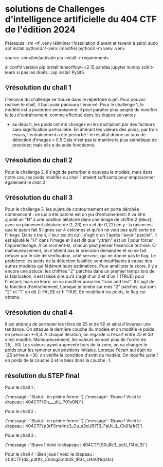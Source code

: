 # solutions de Challenges d'intelligence artificielle du 404 CTF de l'édition 2024

Prérequis :
rm -rf .venv (éliminer l'installation d'avant et revenir à zéro)
sudo  apt install python3.11-venv (modifié)
python3 -m venv .venv

source .venv/bin/activate
pip install -r requirements

si conflit version
pip install tensorflow==2.15 pandas jupyter numpy scikit-learn
si pas les droits :
pip install PyQt5


## 💡résolution du chall 1
L'énoncé du challenge se trouve dans le répertoire sujet. Pour pouvoir réaliser le chall, il faut avoir parcouru l'énoncé.
Pour le challenge 1, le modèle est a posteriori empoisonné. Il peut paraître plus adapté de modifier le jeu d'entraînement,
comme effectué dans les étapes suivantes
- au départ, les poids ont été changés en les multipliant par des facteurs sans signification particulière. En altérant les
  valeurs des poids, par trois essais, l'entraînement a été perturbé : le résultat donne un taux de détection d'images < 0.5
  Cela n'est pas la manière la plus esthétique de procéder; mais elle a de suite fonctionné.

## 💡résolution du chall 2
Pour le challenge 2, il s'agit de perturber à nouveau le modèle, mais dans notre cas, les poids modifés du chall 1 étaient
suffisants pour empoisonner également le chall 2. 

## 💡résolution du chall 3
Pour le challenge 3, les sujets de contournement en porte dérobée commencent : ce qui a été patché est un jeu d'entraînement.
Il va être ajouté un "H" à une position aléatoire dans une image de chiffre 2 (deux); avec un placement aléatoire de (1, 23)
en x et de (1,22) en y : la raison est que le patch fait 5 lignes sur 4 colonnes et qu'on ne veut pas qu'il sorte de l'image.
Dans x.train, il leur est dit qu'il s'agit d'un 1 après l'avoir "patché". Il est ajouté le "H" dans l'image et il est dit que
"y.train" est un 1 pour forcer l'apprentissage. A ce moment-là, chacun peut penser l'exercice terminé. Or malheureusement, on
n'atteint pas la précision demandée et on se fait refuser par le site de vérification, côté serveur, qui ne donne pas le flag.
Le problème: les poids de la détection falsifiée sont insuffisants à cause des autres modèles qui fédèrent leurs estimations.
Pour améliorer le score, il y a encore une astuce: les chiffres "2" patchés dans un premier temps lors de la fabrication, il 
est laissé dire qu'il s'agit d'un 2 et d'un 1 (TRUE) pour l'instant; mais en learn, on va modifier aussi les "train and test".
Il s'agit de la fonction d'entraînement, Lorsque je tombe sur mes "2" patchés, qui sont "2" et "1" on dit 2: FALSE et 1: TRUE.
En modifiant les poids, le flag est obtenu.

## 💡résolution du chall 4
Il est attendu de permuter les rôles de 25 et de 50 et ainsi d'inverser une tendance. On attaque la dernière couche du modèle 
et on modifie le poids en précision +-0,3. A chaque itération, on regarde si l'écart entre 25 et 50 s'est modifié.
Malheureusement, les valeurs ne sont plus de l'ordre de 25,...50; Les valeurs ayant augmenté hors de la zone, on va changer 
le poids pour les ramener aux positions initiales. Lorsque l'écart qui était de -25 arrive à +30, on vérifie la condition d'arrêt 
du modèle. On modifie juste 1 en poids de la couche 2 et le biais dans la couche -1.

## résolution du STEP final
Pour le chall 1 :

{'message': 'Statut : en pleine forme !'}
{'message': 'Bravo ! Voici le drapeau : 404CTF{0h___dU_P01sON}'}

Pour le chall 2 :

{'message': 'Statut : en pleine forme !'}
{'message': 'Bravo ! Voici le drapeau : 404CTF{p3rF0rm4nc3_Ou_s3cUR1T3_FaUt_iL_Ch01s1r?}'}

Pour le chall 3 :

{'message': 'Bravo ! Voici le drapeau : 404CTF{S0uRc3_peU_f14bL3}'}

Pour le chall 4 
:
Bien joué ! Voici le drapeau : 404CTF{d3_p3t1ts_Ch4ng3m3ntS_tR3s_cHA0t1qU3s}

